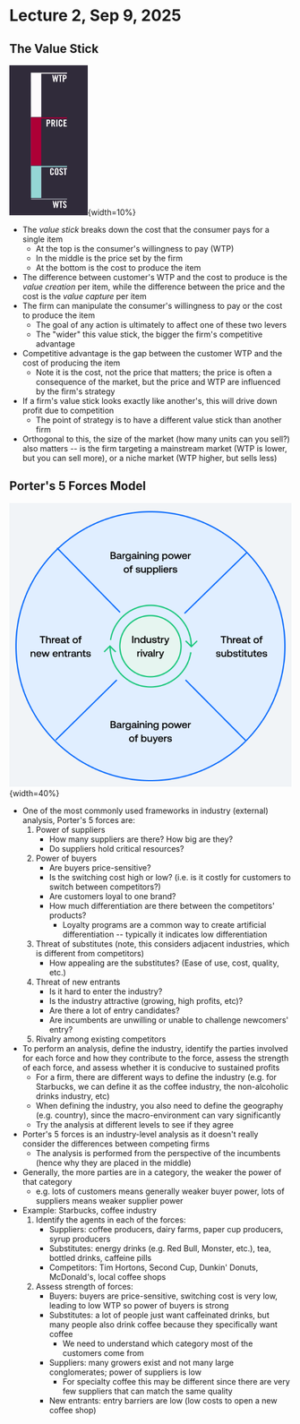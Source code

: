 # Lecture 2, Sep 9, 2025

## The Value Stick

![The value stick model.](imgs/lec2_1.png){width=10%}

* The *value stick* breaks down the cost that the consumer pays for a single item
	* At the top is the consumer's willingness to pay (WTP)
	* In the middle is the price set by the firm
	* At the bottom is the cost to produce the item
* The difference between customer's WTP and the cost to produce is the *value creation* per item, while the difference between the price and the cost is the *value capture* per item
* The firm can manipulate the consumer's willingness to pay or the cost to produce the item
	* The goal of any action is ultimately to affect one of these two levers
	* The "wider" this value stick, the bigger the firm's competitive advantage
* Competitive advantage is the gap between the customer WTP and the cost of producing the item
	* Note it is the cost, not the price that matters; the price is often a consequence of the market, but the price and WTP are influenced by the firm's strategy
* If a firm's value stick looks exactly like another's, this will drive down profit due to competition
	* The point of strategy is to have a different value stick than another firm
* Orthogonal to this, the size of the market (how many units can you sell?) also matters -- is the firm targeting a mainstream market (WTP is lower, but you can sell more), or a niche market (WTP higher, but sells less)

## Porter's 5 Forces Model

![Porter's 5 forces model.](./imgs/lec2_2.png){width=40%}

* One of the most commonly used frameworks in industry (external) analysis, Porter's 5 forces are:
	1. Power of suppliers
		* How many suppliers are there? How big are they?
		* Do suppliers hold critical resources?
	2. Power of buyers
		* Are buyers price-sensitive?
		* Is the switching cost high or low? (i.e. is it costly for customers to switch between competitors?)
		* Are customers loyal to one brand?
		* How much differentiation are there between the competitors' products?
			* Loyalty programs are a common way to create artificial differentiation -- typically it indicates low differentiation
	3. Threat of substitutes (note, this considers adjacent industries, which is different from competitors)
		* How appealing are the substitutes? (Ease of use, cost, quality, etc.)
	4. Threat of new entrants
		* Is it hard to enter the industry?
		* Is the industry attractive (growing, high profits, etc)?
		* Are there a lot of entry candidates?
		* Are incumbents are unwilling or unable to challenge newcomers' entry?
	5. Rivalry among existing competitors
* To perform an analysis, define the industry, identify the parties involved for each force and how they contribute to the force, assess the strength of each force, and assess whether it is conducive to sustained profits
	* For a firm, there are different ways to define the industry (e.g. for Starbucks, we can define it as the coffee industry, the non-alcoholic drinks industry, etc)
	* When defining the industry, you also need to define the geography (e.g. country), since the macro-environment can vary significantly
	* Try the analysis at different levels to see if they agree
* Porter's 5 forces is an industry-level analysis as it doesn't really consider the differences between competing firms
	* The analysis is performed from the perspective of the incumbents (hence why they are placed in the middle)
* Generally, the more parties are in a category, the weaker the power of that category
	* e.g. lots of customers means generally weaker buyer power, lots of suppliers means weaker supplier power
* Example: Starbucks, coffee industry
	1. Identify the agents in each of the forces:
		* Suppliers: coffee producers, dairy farms, paper cup producers, syrup producers
		* Substitutes: energy drinks (e.g. Red Bull, Monster, etc.), tea, bottled drinks, caffeine pills
		* Competitors: Tim Hortons, Second Cup, Dunkin' Donuts, McDonald's, local coffee shops
	2. Assess strength of forces:
		* Buyers: buyers are price-sensitive, switching cost is very low, leading to low WTP so power of buyers is strong
		* Substitutes: a lot of people just want caffeinated drinks, but many people also drink coffee because they specifically want coffee
			* We need to understand which category most of the customers come from
		* Suppliers: many growers exist and not many large conglomerates; power of suppliers is low
			* For specialty coffee this may be different since there are very few suppliers that can match the same quality
		* New entrants: entry barriers are low (low costs to open a new coffee shop)

